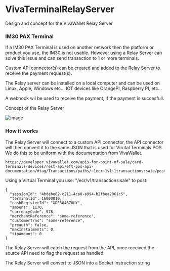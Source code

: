 # VivaTerminalRelayServer
Design and concept for the VivaWallet Relay Server

### IM30 PAX Terminal

If a IM30 PAX Terminal is used on another network then the platform or product you use, the IM30 is not usable. However using a Relay Server can solve this issue and can send transaction to 1 or more terminals.

Custom API connector(s) can be created and added to the Relay Server to receive the payment request(s).

The Relay server can be installed on a local computer and can be used on Linux, Apple, Windows etc... IOT devices like OrangePI, Raspberry PI, etc...

A webhook wil be used to receive the payment, if the payment is succesfull.

Concept of the Relay Server

![image](https://user-images.githubusercontent.com/96020208/215439208-b9639f2a-6b37-429e-828b-0ba1ccb6808b.png)

### How it works

The Relay Server will connect to a custom API connector, the API connector will then convert it to the same JSON that is used for Virutal Terminals POS.
We do this to be uniform with the documentation from VivaWallet.
```
https://developer.vivawallet.com/apis-for-point-of-sale/card-terminals-devices/rest-api/eft-pos-api-documentation/#tag/Transactions/paths/~1ecr~1v1~1transactions:sale/post
```

Using a Virtual Terminal you use: "/ecr/v1/transactions:sale" to post:
```
{
  "sessionId": "4bdebe62-c211-4ca0-a994-b2fbea2061c5",
  "terminalId": 16000010,
  "cashRegisterId": "XDE384678UY",
  "amount": 1170,
  "currencyCode": 978,
  "merchantReference": "some-reference",
  "customerTrns": "some-reference",
  "preauth": false,
  "maxInstalments": 0,
  "tipAmount": 0
}
```
The Relay Server will catch the request from the API, once received the source API need to flag the request as handled.

The Relay Server will convert to JSON into a Socket Instruction string



